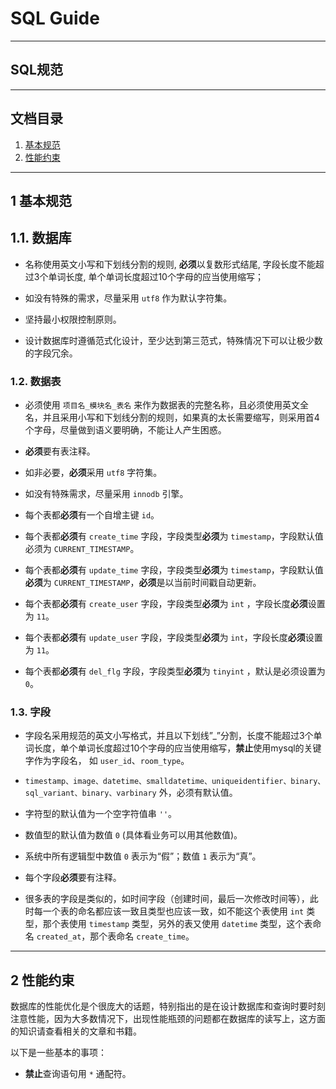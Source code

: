 # SQL Guide

---

## SQL规范

---

## 文档目录

1. [基本规范](#1-基本规范)
2. [性能约束](#2-性能约束)

---

## 1 基本规范

## 1.1. 数据库

- 名称使用英文小写和下划线分割的规则, **必须**以复数形式结尾, 字段长度不能超过3个单词长度, 单个单词长度超过10个字母的应当使用缩写；

- 如没有特殊的需求，尽量采用 `utf8` 作为默认字符集。

- 坚持最小权限控制原则。

- 设计数据库时遵循范式化设计，至少达到第三范式，特殊情况下可以让极少数的字段冗余。

### 1.2. 数据表

- 必须使用 `项目名_模块名_表名` 来作为数据表的完整名称，且必须使用英文全名，并且采用小写和下划线分割的规则，如果真的太长需要缩写，则采用首4个字母，尽量做到语义要明确，不能让人产生困惑。

- **必须**要有表注释。

- 如非必要，**必须**采用 `utf8` 字符集。

- 如没有特殊需求，尽量采用 `innodb` 引擎。

- 每个表都**必须**有一个自增主键 `id`。

- 每个表都**必须**有 `create_time` 字段，字段类型**必须**为 `timestamp`，字段默认值必须为 `CURRENT_TIMESTAMP`。
 
- 每个表都**必须**有 `update_time` 字段，字段类型**必须**为 `timestamp`，字段默认值**必须**为 `CURRENT_TIMESTAMP`，**必须**是以当前时间戳自动更新。

- 每个表都**必须**有 `create_user` 字段，字段类型**必须**为 `int` ，字段长度**必须**设置为 `11`。
 
- 每个表都**必须**有 `update_user` 字段，字段类型**必须**为 `int`，字段长度**必须**设置为 `11`。

- 每个表都**必须**有 `del_flg` 字段，字段类型**必须**为 `tinyint` ，默认是必须设置为 `0`。

### 1.3. 字段

- 字段名采用规范的英文小写格式，并且以下划线”_”分割，长度不能超过3个单词长度，单个单词长度超过10个字母的应当使用缩写，**禁止**使用mysql的关键字作为字段名， 如 `user_id`、`room_type`。

- `timestamp、image、datetime、smalldatetime、uniqueidentifier、binary、sql_variant、binary、varbinary` 外，必须有默认值。
 
- 字符型的默认值为一个空字符值串 `''`。
 
- 数值型的默认值为数值 `0` (具体看业务可以用其他数值)。

- 系统中所有逻辑型中数值 `0` 表示为“假”；数值 `1` 表示为“真”。

- 每个字段**必须**要有注释。

- 很多表的字段是类似的，如时间字段（创建时间，最后一次修改时间等），此时每一个表的命名都应该一致且类型也应该一致，如不能这个表使用 `int` 类型，那个表使用 `timestamp` 类型，另外的表又使用 `datetime` 类型，这个表命名 `created_at`，那个表命名 `create_time`。

---

## 2 性能约束

数据库的性能优化是个很庞大的话题，特别指出的是在设计数据库和查询时要时刻注意性能，因为大多数情况下，出现性能瓶颈的问题都在数据库的读写上，这方面的知识请查看相关的文章和书籍。

以下是一些基本的事项：

- **禁止**查询语句用 `*` 通配符。
